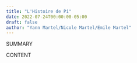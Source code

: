 ```yaml
---
title: "L'Histoire de Pi"
date: 2022-07-24T00:00:00-05:00
draft: false
author: "Yann Martel/Nicole Martel/Emile Martel"
---
```


SUMMARY

<!--more-->

CONTENT